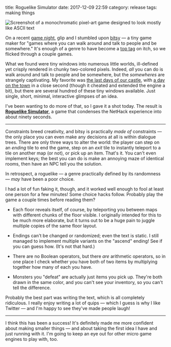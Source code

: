 title: Roguelike Simulator
date: 2017-12-09 22:59
category: release
tags: making things

<div class="prose-full-illustration">
<img src="{filename}/media/2017-12-09-roguelike-simulator/roguelike-simulator.png" alt="Screenshot of a monochromatic pixel-art game designed to look mostly like ASCII text">
</div>

On a recent [game night]({filename}/2017-12-05-game-night-1-lisa-lisa-moop.markdown), glip and I stumbled upon [bitsy](https://ledoux.itch.io/bitsy) — a tiny game maker for "games where you can walk around and talk to people and be somewhere."  It's enough of a genre to have become a [top tag](https://itch.io/games/tag-bitsy) on itch, so we flicked through a couple games.

What we found were tiny windows into numerous little worlds, ill-defined yet crisply rendered in chunky two-colored pixels.  Indeed, _all_ you can do is walk around and talk to people and be somewhere, but the _somewheres_ are strangely captivating.  My favorite was [the last days of our castle](https://candle.itch.io/castle), with [a day on the town](https://seansleblanc.itch.io/a-day-on-the-town) in a close second (though it cheated and extended the engine a bit), but there are several hundred of these tiny windows available.  Just single, short, minimal, interactive glimpses of an idea.

I've been wanting to do more of that, so I gave it a shot today.  The result is [**Roguelike Simulator**](https://eevee.itch.io/roguelike-simulator), a game that condenses the NetHack experience into about ninety seconds.

<!-- more -->

----

Constraints breed creativity, and bitsy is practically _made of_ constraints — the only place you can even make any decisions at all is within dialogue trees.  There are only three ways to alter the world: the player can step on an _ending_ tile to end the game, step on an _exit_ tile to instantly teleport to a tile on another map (or not), or pick up an item.  That's it.  You can't even implement keys; the best you can do is make an annoying maze of identical rooms, then have an NPC tell you the solution.

In retrospect, a roguelike — a genre practically defined by its randomness — _may_ have been a poor choice.

I had a lot of fun faking it, though, and it worked well enough to fool at least one person for a few minutes!  Some choice hacks follow.  Probably play the game a couple times before reading them?

- Each floor reveals itself, of course, by teleporting you between maps with different chunks of the floor visible.  I originally intended for this to be much more elaborate, but it turns out to be a huge pain to juggle multiple copies of the same floor layout.

- Endings can't be changed or randomized; even the text is static.  I still managed to implement multiple variants on the "ascend" ending!  See if you can guess how.  (It's not that hard.)

- There are no Boolean operators, but there _are_ arithmetic operators, so in one place I check whether you have both of two items by multiplying together how many of each you have.

- Monsters you "defeat" are actually just items you pick up.  They're both drawn in the same color, and you can't see your inventory, so you can't tell the difference.

Probably the best part was writing the text, which is all completely ridiculous.  I really enjoy writing a lot of quips — which I guess is why I like Twitter — and I'm happy to see they've made people laugh!

----

I think this has been a success!  It's definitely made me more confident about making smaller things — and about taking the first idea I have and just running with it.  I'm going to keep an eye out for other micro game engines to play with, too.
